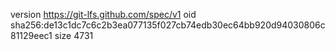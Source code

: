 version https://git-lfs.github.com/spec/v1
oid sha256:de13c1dc7c6c2b3ea077135f027cb74edb30ec64bb920d94030806c81129eec1
size 4731
